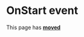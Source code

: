 # OnStart event

This page has [**moved**](https://lib-docs.delphidabbler.com/ConsoleApp/3/API/TPJCustomConsoleApp-OnStart)